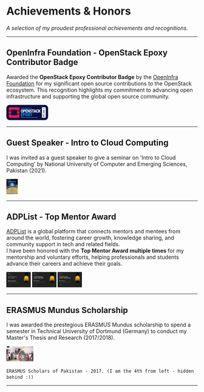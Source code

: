 # Achievements & Honors

_A selection of my proudest professional achievements and recognitions._

---

## OpenInfra Foundation - OpenStack Epoxy Contributor Badge

Awarded the **OpenStack Epoxy Contributor Badge** by the [OpenInfra Foundation](https://openinfra.dev/) for my significant open source contributions to the OpenStack ecosystem. This recognition highlights my commitment to advancing open infrastructure and supporting the global open source community.

<img src="/images/certs/epoxy.png" alt="Epoxy" height="40" />

---

## Guest Speaker - Intro to Cloud Computing

I was invited as a guest speaker to give a seminar on 'Intro to Cloud Computing' by National University of Computer and Emerging Sciences, Pakistan (2021). 

<img src="/images/certs/guestspeaker.jpg" alt="Guest Speaker" height="40" />

---

## ADPList - Top Mentor Award

[ADPList](https://adplist.org/mentors/muhammad-ahmad) is a global platform that connects mentors and mentees from around the world, fostering career growth, knowledge sharing, and community support in tech and related fields.  
I have been honored with the **Top Mentor Award multiple times** for my mentorship and voluntary efforts, helping professionals and students advance their careers and achieve their goals.

<img src="/images/certs/top3.webp" alt="Top3" height="40" />
<img src="/images/certs/top1.webp" alt="Top1" height="40" />
<img src="/images/certs/top2.webp" alt="Top2" height="40" />

---

## ERASMUS Mundus Scholarship

I was awarded the prestegious ERASMUS Mundus scholarship to spend a semester in Technical University of Dortmund (Germany) to conduct my Master's Thesis and Research (2017/2018).  

<img src="/images/certs/erasmus.jpg" alt="Erasmus" height="40" style="max-width:900px;"/>

    ERASMUS Scholars of Pakistan - 2017. (I am the 4th from left - hidden behind :))

---

